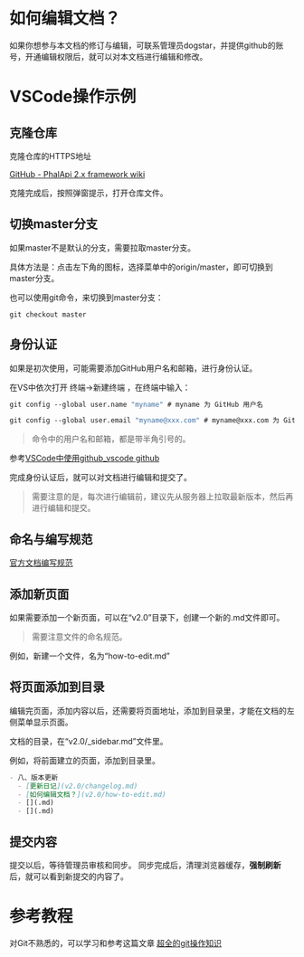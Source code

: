 # 如何编辑文档？

如果你想参与本文档的修订与编辑，可联系管理员dogstar，并提供github的账号，开通编辑权限后，就可以对本文档进行编辑和修改。

# VSCode操作示例

## 克隆仓库

克隆仓库的HTTPS地址

[GitHub - PhalApi 2.x framework wiki](https://github.com/phalapi/phalapi-wiki.git)

克隆完成后，按照弹窗提示，打开仓库文件。

## 切换master分支

如果master不是默认的分支，需要拉取master分支。

具体方法是：点击左下角的图标，选择菜单中的origin/master，即可切换到master分支。

也可以使用git命令，来切换到master分支：
```
git checkout master
```

## 身份认证

如果是初次使用，可能需要添加GitHub用户名和邮箱，进行身份认证。

在VS中依次打开 终端->新建终端 ，在终端中输入：

```vb
git config --global user.name "myname" # myname 为 GitHub 用户名

git config --global user.email "myname@xxx.com" # myname@xxx.com 为 GitHub关联的邮箱
```

> 命令中的用户名和邮箱，都是带半角引号的。

参考[VSCode中使用github_vscode github](https://blog.csdn.net/weixin_39450145/article/details/127958650)

完成身份认证后，就可以对文档进行编辑和提交了。

> 需要注意的是，每次进行编辑前，建议先从服务器上拉取最新版本，然后再进行编辑和提交。

## 命名与编写规范
[官方文档编写规范](https://gitee.com/dogstar/phalapi-wiki/blob/master/guide.md)

## 添加新页面
如果需要添加一个新页面，可以在“v2.0”目录下，创建一个新的.md文件即可。

> 需要注意文件的命名规范。

例如，新建一个文件，名为“how-to-edit.md”

## 将页面添加到目录
编辑完页面，添加内容以后，还需要将页面地址，添加到目录里，才能在文档的左侧菜单显示页面。

文档的目录，在“v2.0/_sidebar.md”文件里。

例如，将前面建立的页面，添加到目录里。
```md
- 八、版本更新 
  - [更新日记](v2.0/changelog.md)
  - [如何编辑文档？](v2.0/how-to-edit.md)
  - [](.md)
  - [](.md)
```

## 提交内容
提交以后，等待管理员审核和同步。
同步完成后，清理浏览器缓存，**强制刷新**后，就可以看到新提交的内容了。

# 参考教程

对Git不熟悉的，可以学习和参考这篇文章
[超全的git操作知识](https://zhuanlan.zhihu.com/p/595864413)